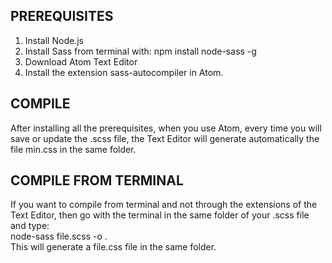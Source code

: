 ## PREREQUISITES
1) Install Node.js
2) Install Sass from terminal with: npm install node-sass -g
3) Download Atom Text Editor
4) Install the extension sass-autocompiler in Atom.

## COMPILE
After installing all the prerequisites, when you use Atom, every time you will save or update the .scss file, the Text Editor will generate automatically the file min.css in the same folder.

## COMPILE FROM TERMINAL
If you want to compile from terminal and not through the extensions of the Text Editor, then go with the terminal in the same folder of your .scss file and type:<br> node-sass file.scss -o .<br> This will generate a file.css file in the same folder.
